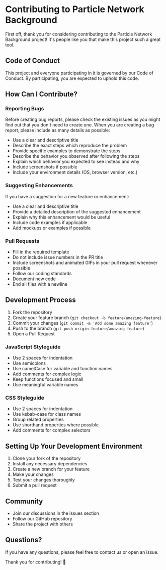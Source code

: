 # Contributing to Particle Network Background

First off, thank you for considering contributing to the Particle Network Background project! It's people like you that make this project such a great tool.

## Code of Conduct

This project and everyone participating in it is governed by our Code of Conduct. By participating, you are expected to uphold this code.

## How Can I Contribute?

### Reporting Bugs

Before creating bug reports, please check the existing issues as you might find out that you don't need to create one. When you are creating a bug report, please include as many details as possible:

* Use a clear and descriptive title
* Describe the exact steps which reproduce the problem
* Provide specific examples to demonstrate the steps
* Describe the behavior you observed after following the steps
* Explain which behavior you expected to see instead and why
* Include screenshots if possible
* Include your environment details (OS, browser version, etc.)

### Suggesting Enhancements

If you have a suggestion for a new feature or enhancement:

* Use a clear and descriptive title
* Provide a detailed description of the suggested enhancement
* Explain why this enhancement would be useful
* Include code examples if applicable
* Add mockups or examples if possible

### Pull Requests

* Fill in the required template
* Do not include issue numbers in the PR title
* Include screenshots and animated GIFs in your pull request whenever possible
* Follow our coding standards
* Document new code
* End all files with a newline

## Development Process

1. Fork the repository
2. Create your feature branch (`git checkout -b feature/amazing-feature`)
3. Commit your changes (`git commit -m 'Add some amazing feature'`)
4. Push to the branch (`git push origin feature/amazing-feature`)
5. Open a Pull Request

### JavaScript Styleguide

* Use 2 spaces for indentation
* Use semicolons
* Use camelCase for variable and function names
* Add comments for complex logic
* Keep functions focused and small
* Use meaningful variable names

### CSS Styleguide

* Use 2 spaces for indentation
* Use kebab-case for class names
* Group related properties
* Use shorthand properties where possible
* Add comments for complex selectors

## Setting Up Your Development Environment

1. Clone your fork of the repository
2. Install any necessary dependencies
3. Create a new branch for your feature
4. Make your changes
5. Test your changes thoroughly
6. Submit a pull request

## Community

* Join our discussions in the issues section
* Follow our GitHub repository
* Share the project with others

## Questions?

If you have any questions, please feel free to contact us or open an issue.

Thank you for contributing! 🎉
